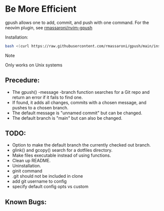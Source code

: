 # Be More Efficient
gpush allows one to add, commit, and push with one command.
For the neovim plugin, see [rmassaroni/nvim-gpush](https://github.com/rmassaroni/nvim-gpush)

Installation:
```bash
bash <(curl https://raw.githubusercontent.com/rmassaroni/gpush/main/install.sh)
```

> [!NOTE]
> Only works on Unix systems

## Precedure:
- The gpush() -message -branch function searches for a Git repo and return an error if it fails to find one.
- If found, it adds all changes, commits with a chosen message, and pushes to a chosen branch.
- The default message is "unnamed commit" but can be changed.
- The default branch is "main" but can also be changed.

## TODO:
- Option to make the default branch the currently checked out branch.
- glink() and gcopy() search for a dotfiles directory.
- Make files executable instead of using functions.
- Clean up README.
- Uninstallation.
- ginit command
- .git should not be included in clone
- add git username to config
- specify default config opts vs custom

## Known Bugs:

